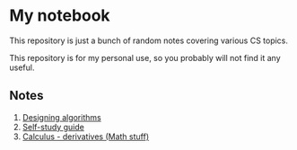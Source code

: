 # My notebook

This repository is just a bunch of random notes covering various CS topics.


This repository is for my personal use, so you probably will not find it any useful.

## Notes

1. [Designing algorithms](designing-algorithms)
2. [Self-study guide](self-study-guide)
3. [Calculus - derivatives (Math stuff)](calculus-derivatives)
